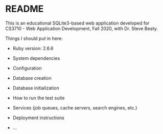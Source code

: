 # README

This is an educational SQLite3-based web application developed for CS3710 - Web Application Development, Fall 2020, with Dr. Steve Beaty.

Things I should put in here:

* Ruby version: 2.6.6

* System dependencies

* Configuration

* Database creation

* Database initialization

* How to run the test suite

* Services (job queues, cache servers, search engines, etc.)

* Deployment instructions

* ...

